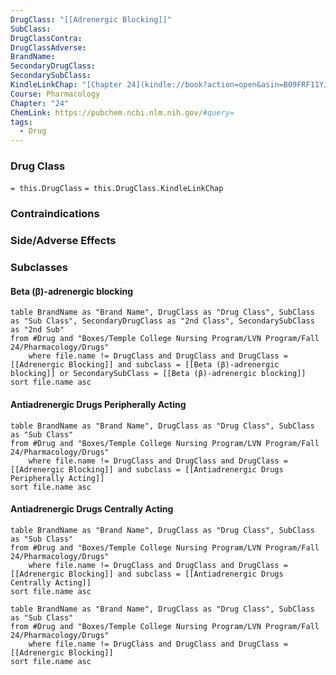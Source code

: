 ```yaml
---
DrugClass: "[[Adrenergic Blocking]]"
SubClass: 
DrugClassContra: 
DrugClassAdverse: 
BrandName: 
SecondaryDrugClass: 
SecondarySubClass: 
KindleLinkChap: "[Chapter 24](kindle://book?action=open&asin=B09FRF11YJ&location=12809)"
Course: Pharmacology
Chapter: "24"
ChemLink: https://pubchem.ncbi.nlm.nih.gov/#query=
tags:
  - Drug
---
```

### Drug Class 
`= this.DrugClass`
	`= this.DrugClass.KindleLinkChap`

### Contraindications

### Side/Adverse Effects 

### Subclasses
#### Beta (β)-adrenergic blocking
```dataview
table BrandName as "Brand Name", DrugClass as "Drug Class", SubClass as "Sub Class", SecondaryDrugClass as "2nd Class", SecondarySubClass as "2nd Sub"
from #Drug and "Boxes/Temple College Nursing Program/LVN Program/Fall 24/Pharmacology/Drugs" 
	where file.name != DrugClass and DrugClass and DrugClass = [[Adrenergic Blocking]] and subclass = [[Beta (β)-adrenergic blocking]] or SecondarySubClass = [[Beta (β)-adrenergic blocking]]
sort file.name asc
```

#### Antiadrenergic Drugs Peripherally Acting
```dataview
table BrandName as "Brand Name", DrugClass as "Drug Class", SubClass as "Sub Class"
from #Drug and "Boxes/Temple College Nursing Program/LVN Program/Fall 24/Pharmacology/Drugs" 
	where file.name != DrugClass and DrugClass and DrugClass = [[Adrenergic Blocking]] and subclass = [[Antiadrenergic Drugs Peripherally Acting]]
sort file.name asc
```

#### Antiadrenergic Drugs Centrally Acting
```dataview
table BrandName as "Brand Name", DrugClass as "Drug Class", SubClass as "Sub Class"
from #Drug and "Boxes/Temple College Nursing Program/LVN Program/Fall 24/Pharmacology/Drugs" 
	where file.name != DrugClass and DrugClass and DrugClass = [[Adrenergic Blocking]] and subclass = [[Antiadrenergic Drugs Centrally Acting]]
sort file.name asc
```

```dataview
table BrandName as "Brand Name", DrugClass as "Drug Class", SubClass as "Sub Class"
from #Drug and "Boxes/Temple College Nursing Program/LVN Program/Fall 24/Pharmacology/Drugs" 
	where file.name != DrugClass and DrugClass and DrugClass = [[Adrenergic Blocking]]
sort file.name asc
```

